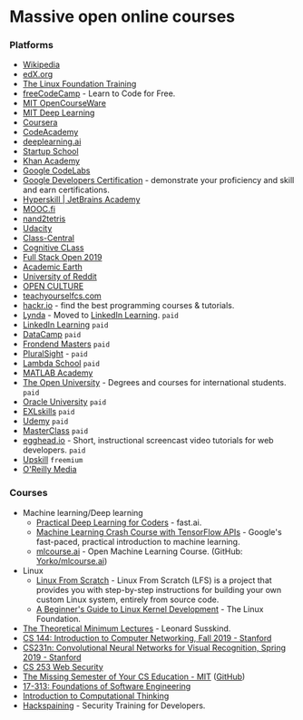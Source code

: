 # Massive open online courses

### Platforms

- [Wikipedia](https://wikipedia.org/)
- [edX.org](https://www.edx.org/)
- [The Linux Foundation Training](https://training.linuxfoundation.org/)
- [freeCodeCamp](https://freecodecamp.org/) - Learn to Code for Free.
- [MIT OpenCourseWare](https://ocw.mit.edu/)
- [MIT Deep Learning](https://deeplearning.mit.edu/)
- [Coursera](https://www.coursera.org/)
- [CodeAcademy](https://www.codecademy.com/)
- [deeplearning.ai](https://www.deeplearning.ai/)
- [Startup School](https://www.startupschool.org/)
- [Khan Academy](https://www.khanacademy.org/)
- [Google CodeLabs](https://codelabs.developers.google.com)
- [Google Developers Certification](https://developers.google.com/certification) - demonstrate your proficiency and skill and earn certifications.
- [Hyperskill | JetBrains Academy](https://hi.hyperskill.org)
- [MOOC.fi](https://www.mooc.fi/en/)
- [nand2tetris](https://www.nand2tetris.org/)
- [Udacity](https://www.udacity.com/)
- [Class-Central](https://www.classcentral.com/)
- [Cognitive CLass](https://cognitiveclass.ai/)
- [Full Stack Open 2019](https://fullstackopen.com/en)
- [Academic Earth](https://www.academicearth.org/)
- [University of Reddit](http://ureddit.com/)
- [OPEN CULTURE](http://www.openculture.com/)
- [teachyourselfcs.com](https://teachyourselfcs.com/)
- [hackr.io](https://hackr.io/) - find the best programming courses & tutorials.
- [Lynda](https://www.lynda.com/) - Moved to [LinkedIn Learning](https://www.linkedin.com/learning/). `paid`
- [LinkedIn Learning](https://www.linkedin.com/learning/) `paid`
- [DataCamp](https://www.datacamp.com/) `paid`
- [Frondend Masters](https://frontendmasters.com/) `paid`
- [PluralSight](https://www.pluralsight.com/) - `paid`
- [Lambda School](https://lambdaschool.com/) `paid`
- [MATLAB Academy](https://matlabacademy.mathworks.com/)
- [The Open University](http://www.openuniversity.edu/) - Degrees and courses for international students. `paid`
- [Oracle University](https://education.oracle.com/home) `paid`
- [EXLskills](https://exlskills.com/) `paid`
- [Udemy](https://www.udemy.com/) `paid`
- [MasterClass](https://www.masterclass.com/) `paid`
- [egghead.io](https://egghead.io/) - Short, instructional screencast video tutorials for web developers. `paid`
- [Upskill](https://upskillcourses.com/) `freemium`
- [O'Reilly Media](https://www.oreilly.com/)

### Courses

- Machine learning/Deep learning
  - [Practical Deep Learning for Coders](https://course.fast.ai/) - fast.ai.
  - [Machine Learning Crash Course with TensorFlow APIs](https://developers.google.com/machine-learning/crash-course) - Google's fast-paced, practical introduction to machine learning.
  - [mlcourse.ai](https://mlcourse.ai) - Open Machine Learning Course. (GitHub: [Yorko/mlcourse.ai](https://github.com/Yorko/mlcourse.ai))
- Linux
  - [Linux From Scratch](http://www.linuxfromscratch.org/) - Linux From Scratch (LFS) is a project that provides you with step-by-step instructions for building your own custom Linux system, entirely from source code.
  - [A Beginner's Guide to Linux Kernel Development](https://training.linuxfoundation.org/resources/free-courses/a-beginners-guide-to-linux-kernel-development/) - The Linux Foundation.
- [The Theoretical Minimum Lectures](https://theoreticalminimum.com/) - Leonard Susskind.
- [CS 144: Introduction to Computer Networking, Fall 2019 - Stanford](https://cs144.github.io/)
- [CS231n: Convolutional Neural Networks for Visual Recognition, Spring 2019 - Stanford](http://cs231n.stanford.edu/)
- [CS 253 Web Security](https://web.stanford.edu/class/cs253/)
- [The Missing Semester of Your CS Education - MIT](https://missing.csail.mit.edu/) ([GitHub](https://github.com/missing-semester/missing-semester))
- [17-313: Foundations of Software Engineering](https://cmu-313.github.io/)
- [Introduction to Computational Thinking](https://computationalthinking.mit.edu/)
- [Hackspaining](https://www.hacksplaining.com/) - Security Training for Developers.
